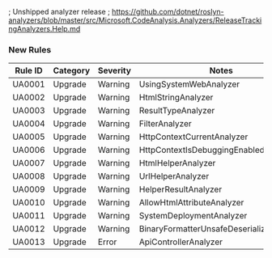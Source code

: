 ﻿; Unshipped analyzer release
; https://github.com/dotnet/roslyn-analyzers/blob/master/src/Microsoft.CodeAnalysis.Analyzers/ReleaseTrackingAnalyzers.Help.md

### New Rules
Rule ID | Category | Severity | Notes
--------|----------|----------|-------
UA0001 | Upgrade | Warning | UsingSystemWebAnalyzer
UA0002 | Upgrade | Warning | HtmlStringAnalyzer
UA0003 | Upgrade | Warning | ResultTypeAnalyzer
UA0004 | Upgrade | Warning | FilterAnalyzer
UA0005 | Upgrade | Warning | HttpContextCurrentAnalyzer
UA0006 | Upgrade | Warning | HttpContextIsDebuggingEnabledAnalyzer
UA0007 | Upgrade | Warning | HtmlHelperAnalyzer
UA0008 | Upgrade | Warning | UrlHelperAnalyzer
UA0009 | Upgrade | Warning | HelperResultAnalyzer
UA0010 | Upgrade | Warning | AllowHtmlAttributeAnalyzer
UA0011 | Upgrade | Warning | SystemDeploymentAnalyzer
UA0012 | Upgrade | Warning | BinaryFormatterUnsafeDeserializeAnalyzer
UA0013 | Upgrade | Error | ApiControllerAnalyzer
